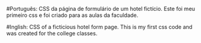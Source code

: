 #Português:
CSS da página de formulário de um hotel fictício. Este foi meu primeiro css e foi criado para as aulas da faculdade.

#Inglish:
CSS of a ficticious hotel form page. This is my first css code and was created for the college classes.
